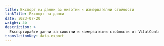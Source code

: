 ```yaml
---
title: Експорт на данни за животни и измервателни стойности
linkTitle: Експорт на данни
date: 2023-07-20
weight: 30
description: >
  Експортирайте данни за животни и измервателни стойности от VitalControl във файлове с данни CVS.
translationKey: data-export
---
```

